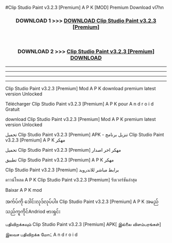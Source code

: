 #Clip Studio Paint v3.2.3  [Premium] A P K [MOD] Premium Download vl7hn



<div align="center">

<h3>DOWNLOAD 1 >>> <a href="https://teeasianyam.web.app?sq=Clip Studio Paint v3.2.3  [Premium]">DOWNLOAD Clip Studio Paint v3.2.3  [Premium] </a></h3><br>

<h3>DOWNLOAD 2 >>> <a href="https://teeasianyam.web.app?sq=Clip Studio Paint v3.2.3  [Premium] ">Clip Studio Paint v3.2.3  [Premium]  DOWNLOAD </a></h3>

</div>


----------------------------------------------------------

----------------------------------------------------------

----------------------------------------------------------

----------------------------------------------------------


Clip Studio Paint v3.2.3  [Premium]  Mod A P K download premium latest version Unlocked

Télécharger Clip Studio Paint v3.2.3  [Premium]  A P K pour A n d r o i d Gratuit

download Clip Studio Paint v3.2.3  [Premium]  Mod A P K premium latest version Unlocked

تحميل Clip Studio Paint v3.2.3  [Premium]  APK - تنزيل برنامج Clip Studio Paint v3.2.3  [Premium]  A P K مهكر

تحميل Clip Studio Paint v3.2.3  [Premium]  مهكر اخر اصدار

تطبيق Clip Studio Paint v3.2.3  [Premium]  A P K مهكر

Clip Studio Paint v3.2.3  [Premium]  برابط مباشر للاندرويد

ดาวน์โหลด A P K Clip Studio Paint v3.2.3  [Premium]  รับเวอร์ชันล่าสุด

Baixar A P K mod

အက်ပ်ကို ဒေါင်းလုဒ်လုပ်ပါ။ Clip Studio Paint v3.2.3  [Premium]  A P K အမည်သည်ကူကိုင်Andriod ဗားရှင်း

பதிவிறக்கவும் Clip Studio Paint v3.2.3  [Premium]  APK[ இல்லை விளம்பரங்கள்] 
 
இலவச பதிவிறக்க மோட் A n d r o i d



